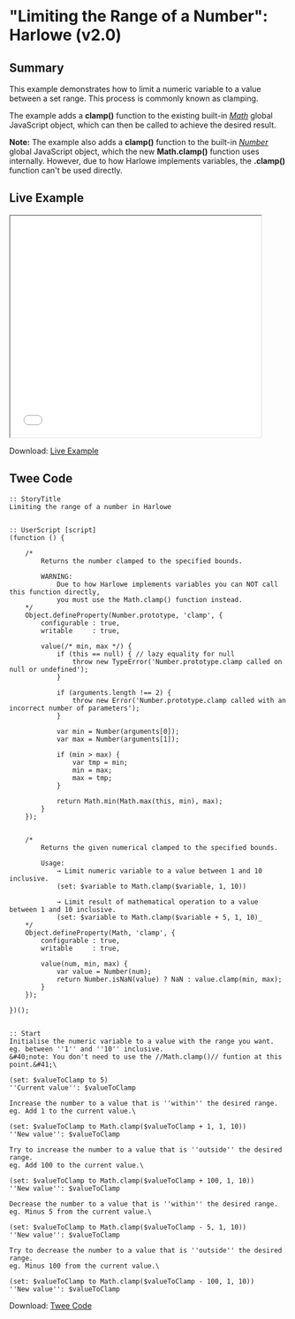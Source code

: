 # "Limiting the Range of a Number": Harlowe (v2.0)

## Summary

This example demonstrates how to limit a numeric variable to a value between a set range. This process is commonly known as clamping.

The example adds a **clamp()** function to the existing built-in *[Math](https://developer.mozilla.org/en-US/docs/Web/JavaScript/Reference/Global_Objects/Math)* global JavaScript object, which can then be called to achieve the desired result.

<div class="alertbox information"><strong>Note:</strong> The example also adds a <strong>clamp()</strong> function to the built-in <em><a href="https://developer.mozilla.org/en-US/docs/Web/JavaScript/Reference/Global_Objects/Number">Number</a></em> global JavaScript object, which the new <strong>Math.clamp()</strong> function uses internally. However, due to how Harlowe implements variables, the <strong><Number>.clamp()</strong> function can't be used directly.

## Live Example

<section>
<iframe src="harlowe_clamping_numbers_example.html" height=400 width=90%></iframe>


Download: <a href="harlowe_clamping_numbers_example.html" target="_blank">Live Example</a>
</section>

## Twee Code

```
:: StoryTitle
Limiting the range of a number in Harlowe


:: UserScript [script]
(function () {

	/*
		Returns the number clamped to the specified bounds.

		WARNING:
			Due to how Harlowe implements variables you can NOT call this function directly,
			you must use the Math.clamp() function instead.
	*/
	Object.defineProperty(Number.prototype, 'clamp', {
		configurable : true,
		writable     : true,

		value(/* min, max */) {
			if (this == null) { // lazy equality for null
				throw new TypeError('Number.prototype.clamp called on null or undefined');
			}

			if (arguments.length !== 2) {
				throw new Error('Number.prototype.clamp called with an incorrect number of parameters');
			}

			var min = Number(arguments[0]);
			var max = Number(arguments[1]);

			if (min > max) {
				var tmp = min;
				min = max;
				max = tmp;
			}

			return Math.min(Math.max(this, min), max);
		}
	});


	/*
		Returns the given numerical clamped to the specified bounds.

		Usage:
			→ Limit numeric variable to a value between 1 and 10 inclusive.
			(set: $variable to Math.clamp($variable, 1, 10))

			→ Limit result of mathematical operation to a value between 1 and 10 inclusive.
			(set: $variable to Math.clamp($variable + 5, 1, 10)_
	*/
	Object.defineProperty(Math, 'clamp', {
		configurable : true,
		writable     : true,

		value(num, min, max) {
			var value = Number(num);
			return Number.isNaN(value) ? NaN : value.clamp(min, max);
		}
	});

})();


:: Start
Initialise the numeric variable to a value with the range you want.
eg. between ''1'' and ''10'' inclusive.
&#40;note: You don't need to use the //Math.clamp()// funtion at this point.&#41;\

(set: $valueToClamp to 5)
''Current value'': $valueToClamp

Increase the number to a value that is ''within'' the desired range.
eg. Add 1 to the current value.\

(set: $valueToClamp to Math.clamp($valueToClamp + 1, 1, 10))
''New value'': $valueToClamp

Try to increase the number to a value that is ''outside'' the desired range.
eg. Add 100 to the current value.\

(set: $valueToClamp to Math.clamp($valueToClamp + 100, 1, 10))
''New value'': $valueToClamp

Decrease the number to a value that is ''within'' the desired range.
eg. Minus 5 from the current value.\

(set: $valueToClamp to Math.clamp($valueToClamp - 5, 1, 10))
''New value'': $valueToClamp

Try to decrease the number to a value that is ''outside'' the desired range.
eg. Minus 100 from the current value.\

(set: $valueToClamp to Math.clamp($valueToClamp - 100, 1, 10))
''New value'': $valueToClamp

```

Download: <a href="harlowe_clamping_numbers_twee.txt" target="_blank">Twee Code</a>

